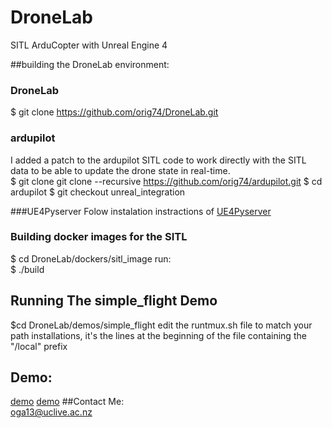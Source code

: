 # DroneLab
SITL ArduCopter with Unreal Engine 4  

##building the DroneLab environment:
### DroneLab
$ git clone https://github.com/orig74/DroneLab.git
### ardupilot
I added a patch to the ardupilot SITL code to work directly with the SITL data to be able to update the drone state in real-time.  
$ git clone git clone --recursive https://github.com/orig74/ardupilot.git 
$ cd ardupilot
$ git checkout unreal_integration

###UE4Pyserver
Folow instalation instractions of  [UE4Pyserver](https://github.com/orig74/UE4PyServer)  
### Building docker images for the SITL
$ cd DroneLab/dockers/sitl_image
run:  
$ ./build

## Running The simple_flight Demo
$cd DroneLab/demos/simple_flight
edit the runtmux.sh file to match your path installations, it's the lines at the beginning of the file containing the "/local" prefix

## Demo:  
[demo](https://youtu.be/4dplKATTkMw)
[demo](https://youtu.be/cEeUj4JF16A)
##Contact Me:  
oga13@uclive.ac.nz  
